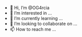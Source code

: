 - 👋 Hi, I’m @OG4rcia
- 👀 I’m interested in ...
- 🌱 I’m currently learning ...
- 💞️ I’m looking to collaborate on ...
- 📫 How to reach me ...

<!---
OG4rcia/OG4rcia is a ✨ special ✨ repository because its `README.md` (this file) appears on your GitHub profile.
You can click the Preview link to take a look at your changes.
--->
